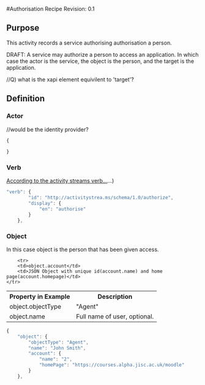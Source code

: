 #Authorisation Recipe
Revision: 0.1 

## Purpose
This activity records a service authorising authorisation a person.

DRAFT:
A service may authorize a person to access an application. In which case the actor is the service, the object is the person, and the target is the application. 

//Q) what is the xapi element equivilent to 'target'?

## Definition
### Actor


//would be the identity provider?
``` Javascript
{
    
}
```

### Verb
[According to the activity streams verb...](http://activitystrea.ms/specs/json/schema/activity-schema.html#verbs)...)

``` javascript
"verb": {
        "id": "http://activitystrea.ms/schema/1.0/authorize",
        "display": {
            "en": "authorise"
        }
    },
```


### Object

In this case object is the person that has been given access. 


<table>
	<tr><th>Property in Example</th><th>Description</th></tr>
	<tr>
		<td>object.objectType</td>
		<td>"Agent"</td>
	</tr>
	<tr>
		<td>object.name</td>
		<td>Full name of user, optional.</td>
	</tr>

		<tr>
		<td>object.account</td>
		<td>JSON Object with unique id(account.name) and home page(account.homepage)</td>
	</tr>
</table>

``` Javascript
{
    "object": {
        "objectType": "Agent",
        "name": "John Smith",
        "account": {
            "name": "2",
            "homePage": "https://courses.alpha.jisc.ac.uk/moodle"
        }
    },
```


